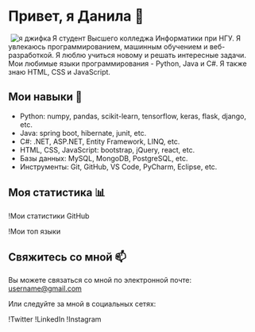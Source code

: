 # Привет, я Данила 👋

<img align="left" src="https://media3.giphy.com/media/v1.Y2lkPTc5MGI3NjExdzhrZ2NnaGRwNHBvemRtY2RvcmtiYjZqYWlqcGFnY2U2bmg2ZWpsYiZlcD12MV9pbnRlcm5hbF9naWZfYnlfaWQmY3Q9Zw/CuuSHzuc0O166MRfjt/giphy.gif" weight = 80% alt="я джифка" style="margin-left: 5px;">

Я студент Высшего колледжа Информатики при НГУ. Я увлекаюсь программированием, машинным обучением и веб-разработкой. Я люблю учиться новому и решать интересные задачи. Мои любимые языки программирования - Python, Java и C#. Я также знаю HTML, CSS и JavaScript.

## Мои навыки 🚀

- Python: numpy, pandas, scikit-learn, tensorflow, keras, flask, django, etc.
- Java: spring boot, hibernate, junit, etc.
- C#: .NET, ASP.NET, Entity Framework, LINQ, etc.
- HTML, CSS, JavaScript: bootstrap, jQuery, react, etc.
- Базы данных: MySQL, MongoDB, PostgreSQL, etc.
- Инструменты: Git, GitHub, VS Code, PyCharm, Eclipse, etc.

## Моя статистика 📊

!Мои статистики GitHub

!Мои топ языки

## Свяжитесь со мной 📫

Вы можете связаться со мной по электронной почте: username@gmail.com

Или следуйте за мной в социальных сетях:

!Twitter
!LinkedIn
!Instagram
